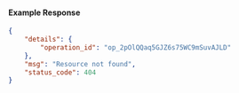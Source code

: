 <!-- Code generated for API Clients. DO NOT EDIT. -->

#### Example Response

```json
{
	"details": {
		"operation_id": "op_2pOlQQaq5GJZ6s75WC9mSuvAJLD"
	},
	"msg": "Resource not found",
	"status_code": 404
}
```
